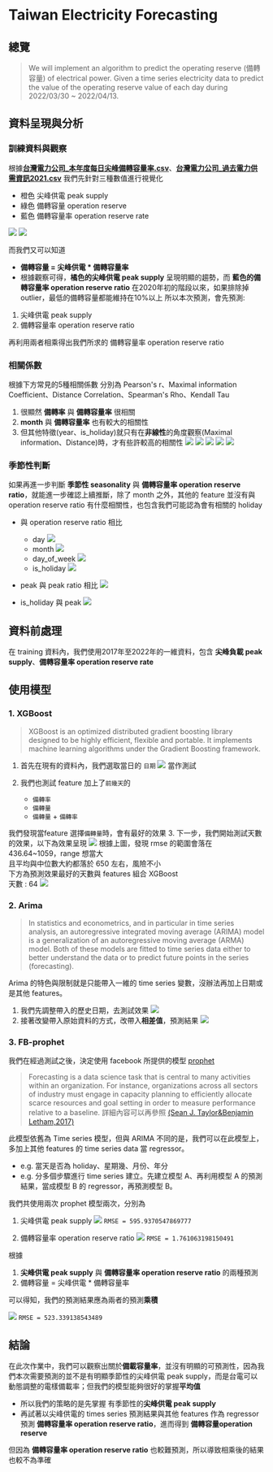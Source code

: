 # Taiwan Electricity Forecasting
## 總覽
>We will implement an algorithm to predict the operating reserve (備轉容量) of electrical power.
Given a time series electricity data to predict the value of the operating reserve value of each day during 2022/03/30 ~ 2022/04/13.

## 資料呈現與分析
### 訓練資料與觀察
根據[**台灣電力公司_本年度每日尖峰備轉容量率.csv**](https://data.gov.tw/dataset/25850)、[**台灣電力公司_過去電力供需資訊2021.csv**](https://data.gov.tw/dataset/19995)
我們先針對三種數值進行視覺化
- 橙色 尖峰供電 peak supply
- 綠色 備轉容量 operation reserve
- 藍色 備轉容量率 operation reserve rate

![](https://i.imgur.com/UT71PJG.png)
![](https://i.imgur.com/xga6xI9.png)

而我們又可以知道
- **備轉容量 = 尖峰供電 * 備轉容量率**
- 根據觀察可得，**橘色的尖峰供電 peak supply** 呈現明顯的趨勢，而 **藍色的備轉容量率 operation reserve ratio** 在2020年初的階段以來，如果排除掉 outlier，最低的備轉容量都能維持在10%以上
所以本次預測，會先預測:

1. 尖峰供電 peak supply
2. 備轉容量率 operation reserve ratio

再利用兩者相乘得出我們所求的 備轉容量率 operation reserve ratio
### 相關係數
根據下方常見的5種相關係數 分別為
Pearson's r、Maximal information Coefficient、Distance Correlation、Spearman's Rho、Kendall Tau
1. 很顯然 **備轉率** 與 **備轉容量率** 很相關
2. **month** 與 **備轉容量率** 也有較大的相關性
3. 但其他特徵(year、is_holiday)就只有在**非線性**的角度觀察(Maximal information、Distance)時，才有些許較高的相關性
![](https://i.imgur.com/ujFrTbT.png)
![](https://i.imgur.com/UDUJQTF.png)
![](https://i.imgur.com/rOFXhIz.png)
![](https://i.imgur.com/9GbTCvf.png)
![](https://i.imgur.com/jA05jJC.png)
### 季節性判斷
如果再進一步判斷 **季節性 seasonality** 與 **備轉容量率 operation reserve ratio**，就能進一步確認上續推斷，除了 month 之外，其他的 feature 並沒有與 operation reserve ratio 有什麼相關性，也包含我們可能認為會有相關的 holiday

- 與 operation reserve ratio 相比
    - day
![](https://i.imgur.com/7u11Mmq.png)
    - month
![](https://i.imgur.com/LbInxae.png)
    - day_of_week
![](https://i.imgur.com/RU5TRAQ.png)
    - is_holiday
![](https://i.imgur.com/D7LeyIM.png)

- peak 與 peak ratio 相比
![](https://i.imgur.com/MWrqFyh.png)
- is_holiday 與 peak
![](https://i.imgur.com/ckSmI21.png)

## 資料前處理
在 training 資料內，我們使用2017年至2022年的一維資料，包含 **尖峰負載 peak supply**、**備轉容量率 operation reserve rate**
## 使用模型
### 1. XGBoost
>XGBoost is an optimized distributed gradient boosting library designed to be highly efficient, flexible and portable. It implements machine learning algorithms under the Gradient Boosting framework.

1. 首先在現有的資料內，我們選取當日的 `日期`
![](https://i.imgur.com/vujDXQS.png)
當作測試

2. 我們也測試 feature 加上了`前幾天`的 
    - `備轉率`
    - `備轉量`
    - `備轉量` + `備轉率`
 
我們發現當feature 選擇`備轉量`時，會有最好的效果
3. 下一步，我們開始測試天數的效果，以下為效果呈現
![](https://i.imgur.com/Tv5ZWvP.png)
根據上圖，發現 rmse 的範圍會落在 436.64~1059，range 想當大  
且平均與中位數大約都落於 650 左右，風險不小  
下方為預測效果最好的天數與 features 組合 XGBoost  
天數 : 64
![](https://i.imgur.com/uuhgXVc.png)



### 2. Arima
>In statistics and econometrics, and in particular in time series analysis, an autoregressive integrated moving average (ARIMA) model is a generalization of an autoregressive moving average (ARMA) model. Both of these models are fitted to time series data either to better understand the data or to predict future points in the series (forecasting). 

Arima 的特色與限制就是只能帶入一維的 time series 變數，沒辦法再加上日期或是其他 features。  
1. 我們先調整帶入的歷史日期，去測試效果
![](https://i.imgur.com/q2pKYCX.png)
2. 接著改變帶入原始資料的方式，改帶入**相差值**，預測結果
![](https://i.imgur.com/D9cqxGq.png)

### 3. FB-prophet
我們在經過測試之後，決定使用 facebook 所提供的模型 [prophet](https://github.com/facebook/prophet)
>Forecasting is a data science task that is central to many activities within an organization.
For instance, organizations across all sectors of industry must engage in capacity planning
to efficiently allocate scarce resources and goal setting in order to measure performance
relative to a baseline. 
詳細內容可以再參照 [(Sean J. Taylor&Benjamin Letham,2017)](https://peerj.com/preprints/3190/#)

此模型依舊為 Time series 模型，但與 ARIMA 不同的是，我們可以在此模型上，多加上其他 features 的 time series data 當 regressor。

- e.g. 當天是否為 holiday、星期幾、月份、年分
- e.g. 分多個步驟進行 time series 建立。先建立模型 A、再利用模型 A 的預測結果，當成模型 B 的 regressor，再預測模型 B。

我們共使用兩次 prophet 模型兩次，分別為
1. 尖峰供電 peak supply
![](https://i.imgur.com/TFQhb5q.png)
`RMSE = 595.9370547869777`

2. 備轉容量率 operation reserve ratio
![](https://i.imgur.com/AbczJxY.png)
`RMSE = 1.761063198150491`


根據
1. **尖峰供電 peak supply** 與 **備轉容量率 operation reserve ratio** 的兩種預測
2. 備轉容量 = 尖峰供電 * 備轉容量率

可以得知，我們的預測結果應為兩者的預測**乘積**

![](https://i.imgur.com/nyihzqe.png)
`RMSE = 523.339138543489`

## 結論


在此次作業中，我們可以觀察出關於**備載容量率**，並沒有明顯的可預測性，因為我們本次需要預測的並不是有明顯季節性的尖峰供電 peak supply，而是台電可以動態調整的電樣備載率；但我們的模型能夠很好的掌握**平均值**
- 所以我們的策略的是先掌握 有季節性的**尖峰供電 peak supply**
- 再試著以尖峰供電的 times series 預測結果與其他 features 作為 regressor 預測 **備轉容量率 operation reserve ratio**，進而得到 **備轉容量operation reserve**

但因為 **備轉容量率 operation reserve ratio** 也較難預測，所以導致相乘後的結果也較不為準確

